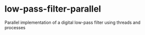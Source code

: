# low-pass-filter-parallel
Parallel implementation of a digital low-pass filter using threads and processes
